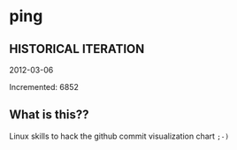 # ping

## HISTORICAL ITERATION
2012-03-06

Incremented: 6852

## What is this?? 
Linux skills to hack the github commit visualization chart `;-)`
